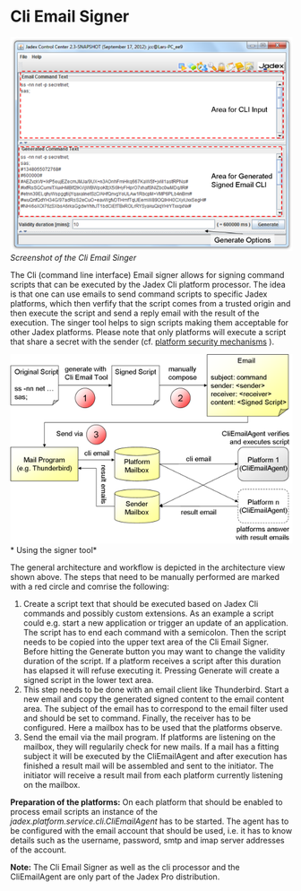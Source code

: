 # Cli Email Signer

![13 Cli Email Signer@emcli\_ov.png](emcli_ov.png)
*Screenshot of the Cli Email Singer*

The Cli (command line interface) Email signer allows for signing command scripts that can be executed by the Jadex Cli platform processor. The idea is that one can use emails to send command scripts to specific Jadex platforms, which then verfify that the script comes from a trusted origin and then execute the script and send a reply email with the result of the execution. The singer tool helps to sign scripts making them acceptable for other Jadex platforms. Please note that only platforms will execute a script that share a secret with the sender (cf. [platform security mechanisms](../guides/ac/08%20Security.md) ).

![13 Cli Email Signer@emcli\_arch.png](emcli_arch.png)
* Using the signer tool*

The general architecture and workflow is depicted in the architecture view shown above. The steps that need to be manually performed are marked with a red circle and comrise the following:

1. Create a script text that should be executed based on Jadex Cli commands and possibly custom extensions. As an example a script could e.g. start a new application or trigger an update of an application. The script has to end each command with a semicolon. Then the script needs to be copied into the upper text area of the Cli Email Signer. Before hitting the Generate button you may want to change the validity duration of the script. If a platform receives a script after this duration has elapsed it will refuse executing it. Pressing Generate will create a signed script in the lower text area.
2. This step needs to be done with an email client like Thunderbird. Start a new email and copy the generated signed content to the email content area. The subject of the email has to correspond to the email filter used and should be set to command. Finally, the receiver has to be configured. Here a mailbox has to be used that the platforms observe.
3. Send the email via the mail program. If platforms are listening on the mailbox, they will regularily check for new mails. If a mail has a fitting subject it will be executed by the CliEmailAgent and after execution has finished a result mail will be assembled and sent to the initiator. The initiator will receive a result mail from each platform currently listening on the mailbox.

**Preparation of the platforms:** On each platform that should be enabled to process email scripts an instance of the *jadex.platform.service.cli.CliEmailAgent* has to be started. The agent has to be configured with the email account that should be used, i.e. it has to know details such as the username, password, smtp and imap server addresses of the account.

**Note:** The Cli Email Signer as well as the cli processor and the CliEmailAgent are only part of the Jadex Pro distribution.
